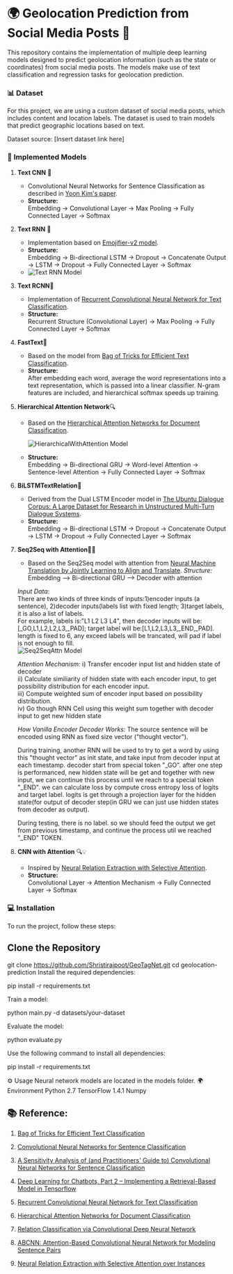 # 🌍 **Geolocation Prediction from Social Media Posts** 📍

This repository contains the implementation of multiple deep learning models designed to predict geolocation information (such as the state or coordinates) from social media posts. The models make use of text classification and regression tasks for geolocation prediction.

### 📊 **Dataset**
For this project, we are using a custom dataset of social media posts, which includes content and location labels. The dataset is used to train models that predict geographic locations based on text.

Dataset source: [Insert dataset link here]
### 🧠 **Implemented Models**

1. **Text CNN** 🧩

   - Convolutional Neural Networks for Sentence Classification as described in [Yoon Kim's paper](http://www.aclweb.org/anthology/D14-1181).
   - **Structure:**  
     Embedding → Convolutional Layer → Max Pooling → Fully Connected Layer → Softmax

2. **Text RNN** 🔄
   - Implementation based on [Emojifier-v2 model](https://blog.csdn.net/liangyihuai/article/details/79340738).
   - **Structure:**  
     Embedding → Bi-directional LSTM → Dropout → Concatenate Output → LSTM → Dropout → Fully Connected Layer → Softmax
   - ![Text RNN Model](Rnn.png)

3. **Text RCNN**🔁
   - Implementation of [Recurrent Convolutional Neural Network for Text Classification](https://www.aaai.org/ocs/index.php/AAAI/AAAI15/paper/download/9745/9552).
   - **Structure:**  
     Recurrent Structure (Convolutional Layer) → Max Pooling → Fully Connected Layer → Softmax

4. **FastText**🚀
   - Based on the model from [Bag of Tricks for Efficient Text Classification](https://arxiv.org/abs/1607.01759).
   - **Structure:**  
     After embedding each word, average the word representations into a text representation, which is passed into a linear classifier. N-gram features are included, and hierarchical softmax speeds up training.

5. **Hierarchical Attention Network**🔍
   - Based on the [Hierarchical Attention Networks for Document Classification](https://www.cs.cmu.edu/~diyiy/docs/naacl16.pdf).
     
     ![HierarchicalWithAttention Model](hwithAtnn.JPG) 
   - **Structure:**  
     Embedding → Bi-directional GRU → Word-level Attention → Sentence-level Attention → Fully Connected Layer → Softmax

6. **BiLSTMTextRelation**🔗
   - Derived from the Dual LSTM Encoder model in [The Ubuntu Dialogue Corpus: A Large Dataset for Research in Unstructured Multi-Turn Dialogue Systems](https://arxiv.org/abs/1506.08909).
   - **Structure:**  
     Embedding → Bi-directional LSTM → Dropout → Concatenate Output → LSTM → Dropout → Fully Connected Layer → Softmax

7. **Seq2Seq with Attention**🧑‍🏫
   - Based on the Seq2Seq model with attention from [Neural Machine Translation by Jointly Learning to Align and Translate](https://arxiv.org/pdf/1409.0473.pdf).
     *Structure:*  
    Embedding --> Bi-directional GRU --> Decoder with attention  
      
    *Input Data:*  
    There are two kinds of three kinds of inputs:1)encoder inputs (a sentence),  2)decoder inputs(labels list with fixed length; 3)target labels, it is also a list of labels.     
    For example, labels is:"L1 L2 L3 L4", then decoder inputs will be:[_GO,L1,L2,L2,L3,_PAD]; target label will be:[L1,L2,L3,L3,_END,_PAD]. length is fixed to 6, any exceed labels will be trancated, will pad if label is not enough to fill.  
    ![Seq2SeqAttn Model](Seq2seqAttention.JPG)  
    
    *Attention Mechanism:*
    i) Transfer encoder input list and hidden state of decoder  
    ii) Calculate similiarity of hidden state with each encoder input, to get possibility distribution for each encoder input.    
    iii) Compute weighted sum of encoder input based on possibility distribution.    
    iv) Go though RNN Cell using this weight sum together with decoder input to get new hidden state    

    *How Vanilla Encoder Decoder Works:* 
    The source sentence will be encoded using RNN as fixed size vector ("thought vector").  
      
    During training, another RNN will be used to try to get a word by using this "thought vector" as init state, and take input from decoder input at each timestamp. decoder start from special token "_GO". after one step is performanced, new hidden state will be get and together with new input, we can continue this process until we reach to a special token "_END". we can calculate loss by compute cross entropy loss of logits and target label. logits is get through a projection layer for the hidden state(for output of decoder step(in GRU we can just use hidden states from decoder as output).

    During testing, there is no label. so we should feed the output we get from previous timestamp, and continue the process util we reached "_END" TOKEN.


8. **CNN with Attention** 🔍💡
   - Inspired by [Neural Relation Extraction with Selective Attention](http://nlp.csai.tsinghua.edu.cn/~lyk/publications/acl2016_nre.pdf).
   - **Structure:**  
     Convolutional Layer → Attention Mechanism → Fully Connected Layer → Softmax

### 💻 **Installation**

To run the project, follow these steps:

## Clone the Repository
git clone https://github.com/Shristirajpoot/GeoTagNet.git
cd geolocation-prediction
Install the required dependencies:

pip install -r requirements.txt

Train a model:

python main.py -d datasets/your-dataset

Evaluate the model:

python evaluate.py

Use the following command to install all dependencies:

pip install -r requirements.txt

⚙️ Usage
Neural network models are located in the models folder.
🌍 Environment
Python 2.7
TensorFlow 1.4.1
Numpy

## 📚 Reference:  
1. [Bag of Tricks for Efficient Text Classification](https://arxiv.org/abs/1607.01759)  

2. [Convolutional Neural Networks for Sentence Classification](http://www.aclweb.org/anthology/D14-1181)  

3. [A Sensitivity Analysis of (and Practitioners' Guide to) Convolutional Neural Networks for Sentence Classification](https://arxiv.org/abs/1510.03820)  

4. [Deep Learning for Chatbots, Part 2 – Implementing a Retrieval-Based Model in Tensorflow](http://www.wildml.com/2016/07/deep-learning-for-chatbots-2-retrieval-based-model-tensorflow/)   

5. [Recurrent Convolutional Neural Network for Text Classification](https://www.aaai.org/ocs/index.php/AAAI/AAAI15/paper/download/9745/9552)      

6. [Hierarchical Attention Networks for Document Classification](http://www.cs.cmu.edu/~./hovy/papers/16HLT-hierarchical-attention-networks.pdf)    

7. [Relation Classification via Convolutional Deep Neural Network](http://www.aclweb.org/anthology/C14-1220)   

8. [ABCNN: Attention-Based Convolutional Neural Network for Modeling Sentence Pairs](https://arxiv.org/pdf/1512.05193.pdf)  

9. [Neural Relation Extraction with Selective Attention over Instances](http://nlp.csai.tsinghua.edu.cn/~lyk/publications/acl2016_nre.pdf)  
